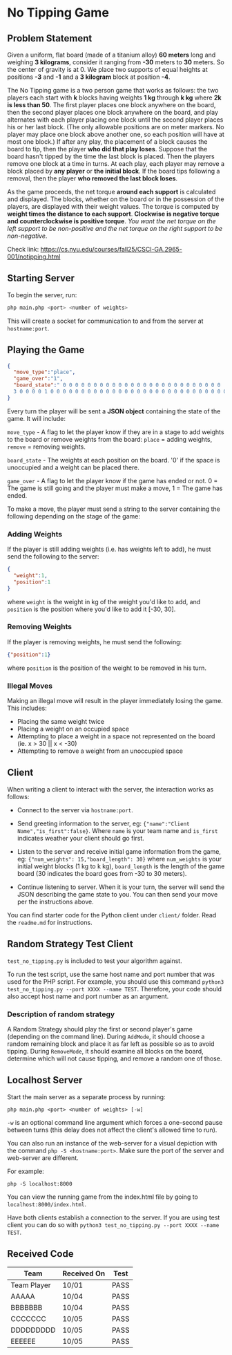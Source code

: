 # No Tipping Game

## Problem Statement

Given a uniform, flat board (made of a titanium alloy) **60 meters**
long and weighing **3 kilograms**, consider it ranging from **-30**
meters to **30** meters. So the center of gravity is at 0. We place
two supports of equal heights at positions **-3** and **-1** and a
**3 kilogram** block at position **-4**.

The No Tipping game is a two person game that works as follows: the
two players each start with **k** blocks having weights **1 kg**
through **k kg** where **2k is less than 50**. The first player
places one block anywhere on the board, then the second player places
one block anywhere on the board, and play alternates with each player
placing one block until the second player places his or her last
block. (The only allowable positions are on meter markers. No player
  may place one block above another one, so each position will have at
most one block.) If after any play, the placement of a block causes
the board to tip, then the player **who did that play loses**.
Suppose that the board hasn't tipped by the time the last block is
placed. Then the players remove one block at a time in turns. At each
play, each player may remove a block placed by **any player** or
**the initial block**. If the board tips following a removal, then
the player **who removed the last block loses**.

As the game proceeds, the net torque **around each support** is
calculated and displayed. The blocks, whether on the board or in the
possession of the players, are displayed with their weight values.
The torque is computed by **weight times the distance to each
support**. **Clockwise is negative torque and counterclockwise is
positive torque**. *You want the net torque on the left support to be
non-positive and the net torque on the right support to be non-negative*.

Check link: https://cs.nyu.edu/courses/fall25/CSCI-GA.2965-001/notipping.html

## Starting Server

To begin the server, run:

```bash
php main.php <port> <number of weights>
```

This will create a socket for communication to and from the server at
`hostname:port`.

## Playing the Game

```json
{
  "move_type":"place",
  "game_over":"1",
  "board_state":" 0 0 0 0 0 0 0 0 0 0 0 0 0 0 0 0 0 0 0 0 0 0 0 0 0 0
  3 0 0 0 0 1 0 0 0 0 0 0 0 0 0 0 0 0 0 0 0 0 0 0 0 0 0 0 0 0 0 0 0 0 0"
}
```

Every turn the player will be sent a **JSON object** containing the
state of the game. It will include:

`move_type` - A flag to let the player know if they are in a stage to
add weights to the board or remove weights from the board: `place` =
adding weights, `remove` = removing weights.

`board_state` - The weights at each position on the board. '0' if the
space is unoccupied and a weight can be placed there.

`game_over` - A flag to let the player know if the game has ended or
not. 0 = The game is still going and the player must make a move, 1 =
The game has ended.

To make a move, the player must send a string to the server
containing the following depending on the stage of the game:

### Adding Weights

If the player is still adding weights (i.e. has weights left to add),
he must send the following to the server:

```json
{
  "weight":1,
  "position":1
}
```

where `weight` is the weight in kg of the weight you'd like to add,
and `position` is the position where you'd like to add it [-30, 30].

### Removing Weights

If the player is removing weights, he must send the following:

```json
{"position":1}
```

where `position` is the position of the weight to be removed in his turn.

### Illegal Moves

Making an illegal move will result in the player immediately losing
the game. This includes:

* Placing the same weight twice
* Placing a weight on an occupied space
* Attempting to place a weight in a space not represented on the
board (ie. x > 30 || x < -30)
* Attempting to remove a weight from an unoccupied space

## Client

When writing a client to interact with the server, the interaction
works as follows:

* Connect to the server via `hostname:port`.

* Send greeting information to the server, eg: `{"name":"Client
Name","is_first":false}`. Where `name` is your team name and
`is_first` indicates weather your client should go first.

* Listen to the server and receive initial game information from the
game, eg: `{"num_weights": 15,"board_length": 30}` where
`num_weights` is your initial weight blocks (1 kg to k kg),
`board_length` is the length of the game board (30 indicates the
board goes from -30 to 30 meters).

* Continue listening to server. When it is your turn, the server will
send the JSON describing the game state to you. You can then send
your move per the instructions above.

You can find starter code for the Python client under `client/` folder.
Read the `readme.md` for instructions.

## Random Strategy Test Client

`test_no_tipping.py` is included to test your algorithm against.

To run the test script, use the same host name and port number that
was used for the PHP script. For example, you should use this command
`python3 test_no_tipping.py --port XXXX --name TEST`. Therefore, your
code should also accept host name and port number as an argument.

### Description of random strategy

A Random Strategy should play the first or second player's game
(depending on the command line). During `AddMode`, it should choose a
random remaining block and place it as far left as possible so as to
avoid tipping. During `RemoveMode`, it should examine all blocks on the
board, determine which will not cause tipping, and remove a
random one of those.

## Localhost Server

Start the main server as a separate process by running:

```
php main.php <port> <number of weights> [-w]
```

`-w` is an optional command line argument which forces a one-second
pause between turns (this delay does not affect the client's allowed
time to run).

You can also run an instance of the web-server for a visual depiction
with the command `php -S <hostname:port>`. Make sure the port of the
server and web-server are different.

For example:
```
php -S localhost:8000
````
You can view the running game from the index.html file by going to
`localhost:8000/index.html`.

Have both clients establish a connection to the server. If you are
using test client you can do so with `python3 test_no_tipping.py
--port XXXX --name TEST`.

## Received Code

| Team          | Received On | Test |
| ------------- | ----------- | ---- |
| Team Player   | 10/01       | PASS |
| AAAAA         | 10/04       | PASS |
| BBBBBBB       | 10/04       | PASS |
| CCCCCCC       | 10/05       | PASS |
| DDDDDDDDD     | 10/05       | PASS |
| EEEEEE        | 10/05       | PASS |

